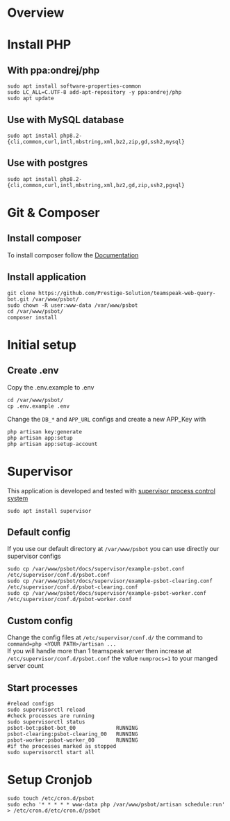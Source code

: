 # Overview

# Install PHP
## With ppa:ondrej/php
```shell
sudo apt install software-properties-common
sudo LC_ALL=C.UTF-8 add-apt-repository -y ppa:ondrej/php
sudo apt update
```
## Use with MySQL database
```shell
sudo apt install php8.2-{cli,common,curl,intl,mbstring,xml,bz2,zip,gd,ssh2,mysql}
```
## Use with postgres
```shell
sudo apt install php8.2-{cli,common,curl,intl,mbstring,xml,bz2,gd,zip,ssh2,pgsql}
```
# Git & Composer
## Install composer
To install composer follow the [Documentation](https://getcomposer.org/download/)

## Install application
```
git clone https://github.com/Prestige-Solution/teamspeak-web-query-bot.git /var/www/psbot/
sudo chown -R user:www-data /var/www/psbot
cd /var/www/psbot/
composer install
```

# Initial setup
## Create .env
Copy the .env.example to .env
```shell
cd /var/www/psbot/
cp .env.example .env 
```
Change the ``DB_*`` and ``APP_URL`` configs and create a new APP_Key with
```shell
php artisan key:generate
php artisan app:setup
php artisan app:setup-account
```

# Supervisor
This application is developed and tested with [supervisor process control system](https://supervisord.org/introduction.html)
```shell
sudo apt install supervisor
```
## Default config
If you use our default directory at ``/var/www/psbot`` you can use directly our supervisor configs
```shell
sudo cp /var/www/psbot/docs/supervisor/example-psbot.conf /etc/supervisor/conf.d/psbot.conf
sudo cp /var/www/psbot/docs/supervisor/example-psbot-clearing.conf /etc/supervisor/conf.d/psbot-clearing.conf
sudo cp /var/www/psbot/docs/supervisor/example-psbot-worker.conf /etc/supervisor/conf.d/psbot-worker.conf
```

## Custom config
Change the config files at ``/etc/supervisor/conf.d/`` the command to ``command=php <YOUR PATH>/artisan ...``<br>
If you will handle more than 1 teamspeak server then increase at ``/etc/supervisor/conf.d/psbot.conf`` the value ``numprocs=1`` to your manged server count

## Start processes
```shell
#reload configs
sudo supervisorctl reload
#check processes are running
sudo supervisorctl status
psbot-bot:psbot-bot_00             RUNNING
psbot-clearing:psbot-clearing_00   RUNNING
psbot-worker:psbot-worker_00       RUNNING
#if the processes marked as stopped
sudo supervisorctl start all
```

# Setup Cronjob
```shell
sudo touch /etc/cron.d/psbot
sudo echo '* * * * * www-data php /var/www/psbot/artisan schedule:run' > /etc/cron.d/etc/cron.d/psbot
```
